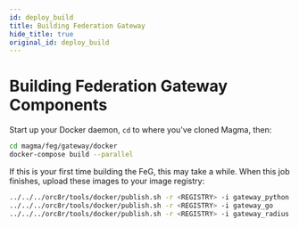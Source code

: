 ```yaml
---
id: deploy_build
title: Building Federation Gateway
hide_title: true
original_id: deploy_build
---
```


# Building Federation Gateway Components

Start up your Docker daemon, `cd` to where you've cloned Magma, then:

```bash
cd magma/feg/gateway/docker
docker-compose build --parallel
```

If this is your first time building the FeG, this may take a while. When this
job finishes, upload these images to your image registry:

```bash
../../../orc8r/tools/docker/publish.sh -r <REGISTRY> -i gateway_python
../../../orc8r/tools/docker/publish.sh -r <REGISTRY> -i gateway_go
../../../orc8r/tools/docker/publish.sh -r <REGISTRY> -i gateway_radius
```
